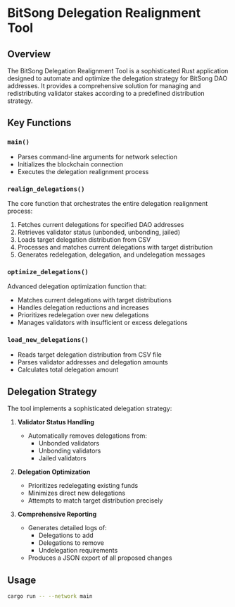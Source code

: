 # BitSong Delegation Realignment Tool

## Overview

The BitSong Delegation Realignment Tool is a sophisticated Rust application designed to automate and optimize the delegation strategy for BitSong DAO addresses. It provides a comprehensive solution for managing and redistributing validator stakes according to a predefined distribution strategy.

## Key Functions

### `main()`
- Parses command-line arguments for network selection
- Initializes the blockchain connection
- Executes the delegation realignment process

### `realign_delegations()`
The core function that orchestrates the entire delegation realignment process:
1. Fetches current delegations for specified DAO addresses
2. Retrieves validator status (unbonded, unbonding, jailed)
3. Loads target delegation distribution from CSV
4. Processes and matches current delegations with target distribution
5. Generates redelegation, delegation, and undelegation messages

### `optimize_delegations()`
Advanced delegation optimization function that:
- Matches current delegations with target distributions
- Handles delegation reductions and increases
- Prioritizes redelegation over new delegations
- Manages validators with insufficient or excess delegations

### `load_new_delegations()`
- Reads target delegation distribution from CSV file
- Parses validator addresses and delegation amounts
- Calculates total delegation amount

## Delegation Strategy

The tool implements a sophisticated delegation strategy:

1. **Validator Status Handling**
   - Automatically removes delegations from:
     * Unbonded validators
     * Unbonding validators
     * Jailed validators

2. **Delegation Optimization**
   - Prioritizes redelegating existing funds
   - Minimizes direct new delegations
   - Attempts to match target distribution precisely

3. **Comprehensive Reporting**
   - Generates detailed logs of:
     * Delegations to add
     * Delegations to remove
     * Undelegation requirements
   - Produces a JSON export of all proposed changes

## Usage

```bash
cargo run -- --network main